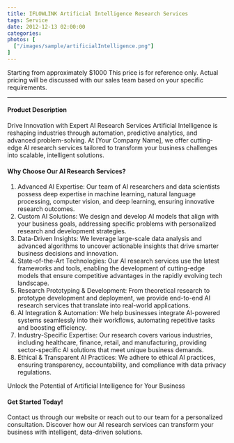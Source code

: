 ```yaml
---
title: IFLOWLINK Artificial Intelligence Research Services
tags: Service
date: 2012-12-13 02:00:00
categories: 
photos: [
  ["/images/sample/artificialIntelligence.png"]
] 
---
```


Starting from approximately $1000
This price is for reference only. Actual pricing will be discussed with our sales team based on your specific requirements.
<!--more-->

---

#### Product Description
Drive Innovation with Expert AI Research Services
Artificial Intelligence is reshaping industries through automation, predictive analytics, and advanced problem-solving. At [Your Company Name], we offer cutting-edge AI research services tailored to transform your business challenges into scalable, intelligent solutions.

#### Why Choose Our AI Research Services?
1. Advanced AI Expertise:
Our team of AI researchers and data scientists possess deep expertise in machine learning, natural language processing, computer vision, and deep learning, ensuring innovative research outcomes.
2. Custom AI Solutions:
We design and develop AI models that align with your business goals, addressing specific problems with personalized research and development strategies.
3. Data-Driven Insights:
We leverage large-scale data analysis and advanced algorithms to uncover actionable insights that drive smarter business decisions and innovation.
4. State-of-the-Art Technologies:
Our AI research services use the latest frameworks and tools, enabling the development of cutting-edge models that ensure competitive advantages in the rapidly evolving tech landscape.
5. Research Prototyping & Development:
From theoretical research to prototype development and deployment, we provide end-to-end AI research services that translate into real-world applications.
6. AI Integration & Automation:
We help businesses integrate AI-powered systems seamlessly into their workflows, automating repetitive tasks and boosting efficiency.
7. Industry-Specific Expertise:
Our research covers various industries, including healthcare, finance, retail, and manufacturing, providing sector-specific AI solutions that meet unique business demands.
8. Ethical & Transparent AI Practices:
We adhere to ethical AI practices, ensuring transparency, accountability, and compliance with data privacy regulations.

Unlock the Potential of Artificial Intelligence for Your Business

#### Get Started Today!
Contact us through our website or reach out to our team for a personalized consultation. Discover how our AI research services can transform your business with intelligent, data-driven solutions.